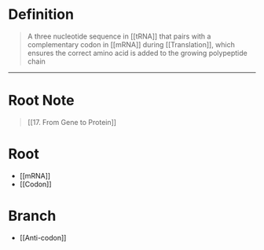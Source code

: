 # Definition
> A three nucleotide sequence in [[tRNA]] that pairs with a complementary codon in [[mRNA]] during [[Translation]], which ensures the correct amino acid is added to the growing polypeptide chain
***
# Root Note
> [[17. From Gene to Protein]]
# Root
- [[mRNA]]
- [[Codon]]
# Branch
- [[Anti-codon]]